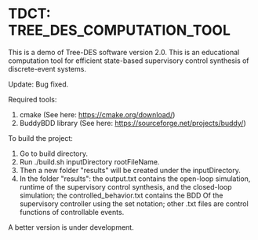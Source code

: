 # TDCT: TREE_DES_COMPUTATION_TOOL
This is a demo of Tree-DES software version 2.0. This is an educational 
computation tool for efficient state-based supervisory control synthesis 
of discrete-event systems. 

Update:
Bug fixed.

Required tools:
 1. cmake (See here: https://cmake.org/download/)
 2. BuddyBDD library (See here: https://sourceforge.net/projects/buddy/)
 
 To build the project:
 1. Go to build directory.
 2. Run ./build.sh inputDirectory rootFileName.
 3. Then a new folder "results" will be created under the inputDirectory.
 4. In the folder "results": the output.txt contains the open-loop simulation, runtime of the supervisory control synthesis, and the closed-loop simulation; the controlled_behavior.txt contains the BDD Of the supervisory controller using the set notation; other .txt files are control functions of controllable events.

A better version is under development.
